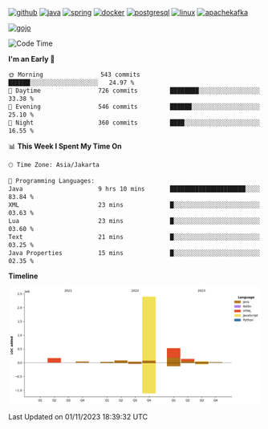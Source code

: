 <!-- [<img src='https://dev.karakun.com/assets/posts/2018-09-16-jc-java-article/3duke_suspects.jpg' alt='java'>](https://github.com/yeahbutstill) -->

[<img src='https://cdn.jsdelivr.net/npm/simple-icons@3.0.1/icons/github.svg' alt='github' height='40'>](https://github.com/yeahbutstill)  [<img src='https://cdn.jsdelivr.net/npm/simple-icons@3.0.1/icons/java.svg' alt='java' height='40'>](rahasia)  [<img src='https://cdn.jsdelivr.net/npm/simple-icons@3.0.1/icons/spring.svg' alt='spring' height='40'>](rahasia)  [<img src='https://cdn.jsdelivr.net/npm/simple-icons@3.0.1/icons/docker.svg' alt='docker' height='40'>](rahasia)  [<img src='https://cdn.jsdelivr.net/npm/simple-icons@3.0.1/icons/postgresql.svg' alt='postgresql' height='40'>](rahasia)  [<img src='https://cdn.jsdelivr.net/npm/simple-icons@3.0.1/icons/linux.svg' alt='linux' height='40'>](rahasia) [<img src='https://cdn.jsdelivr.net/npm/simple-icons@3.0.1/icons/apachekafka.svg' alt='apachekafka' height='40'>](rahasia)

[<img src='https://media.tenor.com/-8-KGI1eU8MAAAAd/jujutsu-kaisen-second-season.gif' alt='gojo'>](https://github.com/yeahbutstill)

<!--START_SECTION:waka-->
![Code Time](http://img.shields.io/badge/Code%20Time-2%2C391%20hrs-blue)

**I'm an Early 🐤** 

```text
🌞 Morning                543 commits         ██████░░░░░░░░░░░░░░░░░░░   24.97 % 
🌆 Daytime                726 commits         ████████░░░░░░░░░░░░░░░░░   33.38 % 
🌃 Evening                546 commits         ██████░░░░░░░░░░░░░░░░░░░   25.10 % 
🌙 Night                  360 commits         ████░░░░░░░░░░░░░░░░░░░░░   16.55 % 
```


📊 **This Week I Spent My Time On** 

```text
🕑︎ Time Zone: Asia/Jakarta

💬 Programming Languages: 
Java                     9 hrs 10 mins       █████████████████████░░░░   83.84 % 
XML                      23 mins             █░░░░░░░░░░░░░░░░░░░░░░░░   03.63 % 
Lua                      23 mins             █░░░░░░░░░░░░░░░░░░░░░░░░   03.60 % 
Text                     21 mins             █░░░░░░░░░░░░░░░░░░░░░░░░   03.25 % 
Java Properties          15 mins             █░░░░░░░░░░░░░░░░░░░░░░░░   02.35 % 
```

**Timeline**

![Lines of Code chart](https://raw.githubusercontent.com/yeahbutstill/yeahbutstill/main/assets/bar_graph.png)


 Last Updated on 01/11/2023 18:39:32 UTC
<!--END_SECTION:waka-->
